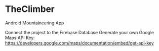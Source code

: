 # TheClimber
Android Mountaineering App

Connect the project to the Firebase Database
Generate your own Google Maps API Key: 
https://developers.google.com/maps/documentation/embed/get-api-key
